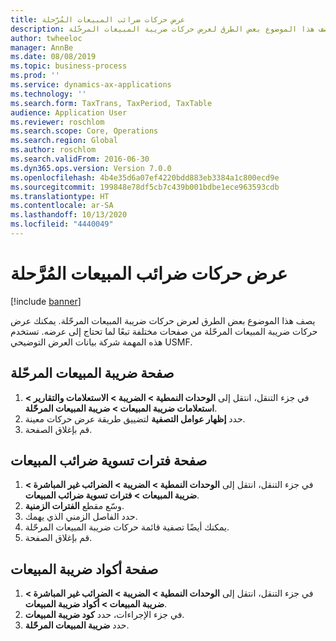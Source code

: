 ```yaml
---
title: عرض حركات ضرائب المبيعات المُرَّحلة
description: يصف هذا الموضوع بعض الطرق لعرض حركات ضريبة المبيعات المرحّلة.
author: twheeloc
manager: AnnBe
ms.date: 08/08/2019
ms.topic: business-process
ms.prod: ''
ms.service: dynamics-ax-applications
ms.technology: ''
ms.search.form: TaxTrans, TaxPeriod, TaxTable
audience: Application User
ms.reviewer: roschlom
ms.search.scope: Core, Operations
ms.search.region: Global
ms.author: roschlom
ms.search.validFrom: 2016-06-30
ms.dyn365.ops.version: Version 7.0.0
ms.openlocfilehash: 4b4e35d6a07ef4220bdd883eb3384a1c800ecd9e
ms.sourcegitcommit: 199848e78df5cb7c439b001bdbe1ece963593cdb
ms.translationtype: HT
ms.contentlocale: ar-SA
ms.lasthandoff: 10/13/2020
ms.locfileid: "4440049"
---
```

# <a name="view-posted-sales-tax-transactions"></a>عرض حركات ضرائب المبيعات المُرَّحلة

[!include [banner](../../includes/banner.md)]

يصف هذا الموضوع بعض الطرق لعرض حركات ضريبة المبيعات المرحّلة. يمكنك عرض حركات ضريبة المبيعات المرحّلة من صفحات مختلفة تبعًا لما تحتاج إلى عرضه. تستخدم هذه المهمة شركة بيانات العرض التوضيحي USMF.

## <a name="posted-sales-tax-page"></a>صفحة ضريبة المبيعات المرحّلة

1. في جزء التنقل، انتقل إلى **الوحدات النمطية > الضريبة > الاستعلامات والتقارير > استعلامات ضريبة المبيعات > ضريبة المبيعات المرحّلة‬‬**.
2. حدد **إظهار عوامل التصفية** لتضييق طريقة عرض حركات معينة.
3. قم بإغلاق الصفحة.

## <a name="sales-tax-settlement-periods-page"></a>صفحة فترات تسوية ضرائب المبيعات

1. في جزء التنقل، انتقل إلى **الوحدات النمطية > الضريبة > الضرائب غير المباشرة > ضريبة المبيعات > فترات تسوية ضرائب المبيعات‬**.
2. وسّع مقطع **الفترات الزمنية**.
3. حدد الفاصل الزمني الذي يهمك.
4. يمكنك أيضًا تصفية قائمة حركات ضريبة المبيعات المرحّلة.
5. قم بإغلاق الصفحة.

## <a name="sales-tax-codes-page"></a>صفحة أكواد ضريبة المبيعات

1. في جزء التنقل، انتقل إلى **الوحدات النمطية > الضريبة > الضرائب غير المباشرة > ضريبة المبيعات > أكواد ضريبة المبيعات**.
2. في جزء الإجراءات، حدد **كود ضريبة المبيعات**.
3. حدد **ضريبة المبيعات المرحّلة**.

